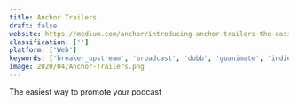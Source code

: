 ```yaml
---
title: Anchor Trailers
draft: false 
website: https://medium.com/anchor/introducing-anchor-trailers-the-easiest-way-to-promote-your-podcast-a09c5443917d
classification: ['']
platform: ['Web']
keywords: ['breaker_upstream', 'broadcast', 'dubb', 'goanimate', 'indiefy', 'livestream', 'offeo', 'otto_radio', 'overcast', 'podible', 'promo_by_slide.ly', 'quill', 'raur', 'spark_camera', 'trailer', 'trailerapp.io', 'videolean']
image: 2020/04/Anchor-Trailers.png
---
```

The easiest way to promote your podcast